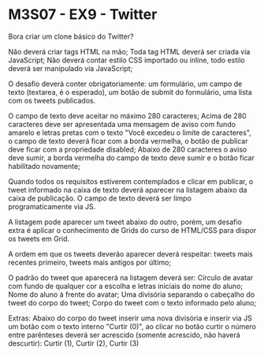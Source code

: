 # M3S07 - EX9 - Twitter


Bora criar um clone básico do Twitter?

Não deverá criar tags HTML na mão;
Toda tag HTML deverá ser criada via JavaScript;
Não deverá contar estilo CSS importado ou inline, todo estilo deverá ser manipulado via JavaScript;

O desafio deverá conter obrigatoriamente: um formulário, um campo de texto (textarea, é o esperado), um botão de submit do formulário, uma lista com os tweets publicados.

O campo de texto deve aceitar no máximo 280 caracteres;
Acima de 280 caracteres deve ser apresentada uma mensagem de aviso com fundo amarelo e letras pretas com o texto "Você excedeu o limite de caracteres", o campo de texto deverá ficar com a borda vermelha, o botão de publicar deve ficar com a propriedade disabled;
Abaixo de 280 caracteres o aviso deve sumir, a borda vermelha do campo de texto deve sumir e o botão ficar habilitado novamente;

Quando todos os requisitos estiverem contemplados e clicar em publicar, o tweet informado na caixa de texto deverá aparecer na listagem abaixo da caixa de publicação. O campo de texto deverá ser limpo programaticamente via JS.

A listagem pode aparecer um tweet abaixo do outro, porém, um desafio extra é aplicar o conhecimento de Grids do curso de HTML/CSS para dispor os tweets em Grid.

A ordem em que os tweets deverão aparecer deverá respeitar: tweets mais recentes primeiro, tweets mais antigos por último;

O padrão do tweet que aparecerá na listagem deverá ser:
Círculo de avatar com fundo de qualquer cor a escolha e letras iniciais do nome do aluno;
Nome do aluno à frente do avatar;
Uma divisória separando o cabeçalho do tweet do corpo do tweet;
Corpo do tweet com o texto informado pelo aluno;

Extras:
Abaixo do corpo do tweet inserir uma nova divisória e inserir via JS um botão com o texto interno "Curtir (0)", ao clicar no botão curtir o número entre parênteses deverá ser acrescido (somente acrescido, não haverá descurtir): Curtir (1), Curtir (2), Curtir (3)